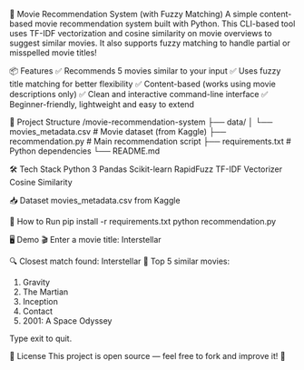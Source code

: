 🎥 Movie Recommendation System (with Fuzzy Matching)
A simple content-based movie recommendation system built with Python.
This CLI-based tool uses TF-IDF vectorization and cosine similarity on movie overviews to suggest similar movies.
It also supports fuzzy matching to handle partial or misspelled movie titles!

📦 Features
✅ Recommends 5 movies similar to your input
✅ Uses fuzzy title matching for better flexibility
✅ Content-based (works using movie descriptions only)
✅ Clean and interactive command-line interface
✅ Beginner-friendly, lightweight and easy to extend

📂 Project Structure
/movie-recommendation-system
├── data/
│   └── movies_metadata.csv      # Movie dataset (from Kaggle)
├── recommendation.py            # Main recommendation script
├── requirements.txt             # Python dependencies
└── README.md                    

🛠️ Tech Stack
Python 3
Pandas
Scikit-learn
RapidFuzz
TF-IDF Vectorizer
Cosine Similarity

📥 Dataset
movies_metadata.csv from Kaggle

🚀 How to Run
pip install -r requirements.txt
python recommendation.py

🖥️ Demo
🎬 Enter a movie title: Interstellar

🔍 Closest match found: Interstellar
🎯 Top 5 similar movies:
1. Gravity
2. The Martian
3. Inception
4. Contact
5. 2001: A Space Odyssey

Type exit to quit.

📜 License
This project is open source — feel free to fork and improve it! 🚀



